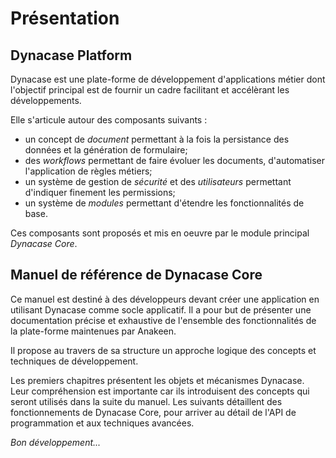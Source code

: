 # Présentation 

## Dynacase Platform

Dynacase est une plate-forme de développement d'applications métier dont l'objectif principal est de fournir un cadre facilitant et accélèrant les développements.

Elle s'articule autour des composants suivants :

* un concept de *document* permettant à la fois la persistance des données et la génération de formulaire;
* des *workflows* permettant de faire évoluer les documents, d'automatiser l'application de règles métiers;
* un système de gestion de *sécurité* et des *utilisateurs* permettant d'indiquer finement les permissions;
* un système de *modules* permettant d'étendre les fonctionnalités de base.

Ces composants sont proposés et mis en oeuvre par le module principal *Dynacase Core*. 

## Manuel de référence de Dynacase Core

Ce manuel est destiné à des développeurs devant créer une application en utilisant Dynacase comme socle applicatif. 
Il a pour but de présenter une documentation précise et exhaustive de l'ensemble des fonctionnalités de la plate-forme maintenues par Anakeen.

Il propose au travers de sa structure un approche logique des concepts et techniques de développement.

Les premiers chapitres présentent les objets et mécanismes Dynacase. Leur compréhension est importante car ils introduisent des concepts qui seront utilisés dans la suite du manuel. Les suivants détaillent des fonctionnements de Dynacase Core, pour arriver au détail de l'API de programmation et aux techniques avancées.

_Bon développement..._


[^1]: Le Case Management est une évolutions des stratégies comme le BPM ou le travail collaboratif . Elle s'adapte de façon transverse à l'évolution des besoins de l'organisation, tout en permettant un contrôle et une traçabilité complète des opérations. Les outils de Case Management permettent de mettre en œuvre un très grand nombre de procédures comme le traitement des réclamations, l'ouverture de comptes, la gestion de projets, suivi des faits techniques...

